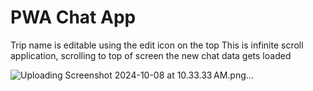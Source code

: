 # PWA Chat App

Trip name is editable using the edit icon on the top
This is infinite scroll application, scrolling to top of screen the new chat data gets loaded

![Uploading Screenshot 2024-10-08 at 10.33.33 AM.png…]()
